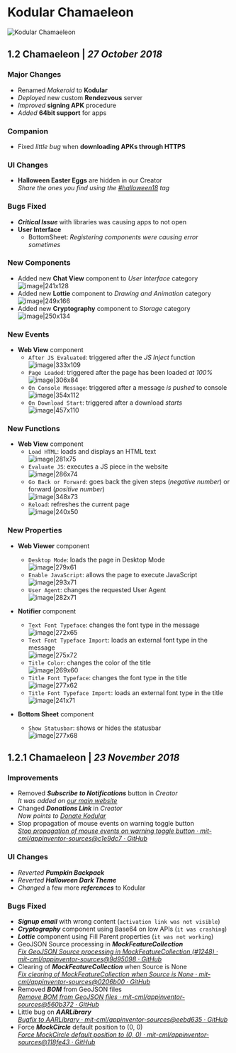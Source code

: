 # Kodular Chamaeleon

![Kodular Chamaeleon](//assets.kodular.io/images/creator/versions/chamaeleon.png)

## 1.2 Chamaeleon   \|   _27 October 2018_

### Major Changes

- Renamed _Makeroid_ to **Kodular**
- _Deployed_ new custom **Rendezvous** server
- _Improved_ **signing APK** procedure
- _Added_ **64bit support** for apps

### Companion

- Fixed _little bug_ when **downloading APKs through HTTPS**

### UI Changes

- **Halloween Easter Eggs** are hidden in our Creator  
  _Share the ones you find using the [#halloween18](https://community.kodular.io/tags/halloween18) tag_  

### Bugs Fixed

- **_Critical Issue_** with libraries was causing apps to not open
- **User Interface**
	- BottomSheet: _Registering components were causing error sometimes_

### New Components

- Added new **Chat View** component to _User Interface_ category  
	![image|241x128](https://kodular-community.s3.dualstack.eu-west-1.amazonaws.com/original/2X/f/f91a33fb718e72ea13bf7279cc5816c97338eb8f.png)
- Added new **Lottie** component to _Drawing and Animation_ category  
	![image|249x166](https://kodular-community.s3.dualstack.eu-west-1.amazonaws.com/original/2X/5/5d2d608dd60e1b1afbf8387aec181f980d121c82.png)
- Added new **Cryptography** component to _Storage_ category  
	![image|250x134](https://kodular-community.s3.dualstack.eu-west-1.amazonaws.com/original/2X/0/0b15f0e7dadf742f2545f6cb2d9ae256c6a5fc6c.png)

### New Events

- **Web View** component
	- `After JS Evaluated`: triggered after the _JS Inject_ function  
		![image|333x109](https://kodular-community.s3.dualstack.eu-west-1.amazonaws.com/original/2X/a/a02dc885521723d55d4308a743b3334506150486.png)
	- `Page Loaded`: triggered after the page has been loaded _at 100%_  
		![image|306x84](https://kodular-community.s3.dualstack.eu-west-1.amazonaws.com/original/2X/b/ba78ac720c76fb1ed2db673432c9310258efddab.png)
  	- `On Console Message`: triggered after a message _is pushed_ to console  
		![image|354x112](https://kodular-community.s3.dualstack.eu-west-1.amazonaws.com/original/2X/c/c2785d28b860ab20585c00ae792103c7e3f71403.png)
  	- `On Download Start`: triggered after a download _starts_  
		![image|457x110](https://kodular-community.s3.dualstack.eu-west-1.amazonaws.com/original/2X/0/0edbaef5ad2c35813998895ddd2ffbea921b7c2f.png)


### New Functions

- **Web View** component
	- `Load HTML`: loads and displays an HTML text  
		![image|281x75](https://kodular-community.s3.dualstack.eu-west-1.amazonaws.com/original/2X/0/05a8e6e8286d3a61930e183ac7b6dfd6fe621700.png)
	- `Evaluate JS`: executes a JS piece in the website  
		![image|286x74](https://kodular-community.s3.dualstack.eu-west-1.amazonaws.com/original/2X/2/2fb51e32014d3eb8cce900fb469d411802a90f17.png)
	- `Go Back or Forward`: goes back the given steps (_negative number_) or forward (_positive number_)  
		![image|348x73](https://kodular-community.s3.dualstack.eu-west-1.amazonaws.com/original/2X/7/7fffa43ecf35e0a10e940f395e017d565adf5fd1.png)
	- `Reload`: refreshes the current page  
		![image|240x50](https://kodular-community.s3.dualstack.eu-west-1.amazonaws.com/original/2X/5/574eb27c479c7ab507ce9f2b96b02015917dd34c.png)

### New Properties

- **Web Viewer** component
	- `Desktop Mode`: loads the page in Desktop Mode  
		![image|279x61](https://kodular-community.s3.dualstack.eu-west-1.amazonaws.com/original/2X/5/54cb6cbe50692accbce40d9e6c7e1463657285c1.png)
	- `Enable JavaScript`: allows the page to execute JavaScript  
		![image|293x71](https://kodular-community.s3.dualstack.eu-west-1.amazonaws.com/original/2X/6/61fbfd2096492ea780e6259d255867577c8fcfbd.png)
	- `User Agent`: changes the requested User Agent  
		![image|282x71](https://kodular-community.s3.dualstack.eu-west-1.amazonaws.com/original/2X/8/8dd5f9c7d7a6b83ccb0b14eabbc810dc04a9e94c.png)  

- **Notifier** component
	- `Text Font Typeface`: changes the font type in the message  
		![image|272x65](https://kodular-community.s3.dualstack.eu-west-1.amazonaws.com/original/2X/4/42c9c966a8f755a703f8a31a4772abc4b95d2db8.png)
	- `Text Font Typeface Import`: loads an external font type in the message  
		![image|275x72](https://kodular-community.s3.dualstack.eu-west-1.amazonaws.com/original/2X/a/ad8d6b7e385701d561949ebdee36af953b053314.png)
	- `Title Color`: changes the color of the title  
		![image|269x60](https://kodular-community.s3.dualstack.eu-west-1.amazonaws.com/original/2X/8/88481643b5e99f3e1d208c38ce2688519e11a6a2.png)
	- `Title Font Typeface`: changes the font type in the title  
		![image|277x62](https://kodular-community.s3.dualstack.eu-west-1.amazonaws.com/original/2X/f/f1ad1162cf1dfc09153b8c0019b4674017eeb9da.png)
	- `Title Font Typeface Import`: loads an external font type in the title  
		![image|241x71](https://kodular-community.s3.dualstack.eu-west-1.amazonaws.com/original/2X/6/61f008bfd75ca53356abd1f8f35ad000c7cf9e3f.png)

- **Bottom Sheet** component
	- `Show Statusbar`: shows or hides the statusbar  
		![image|277x68](https://kodular-community.s3.dualstack.eu-west-1.amazonaws.com/original/2X/e/ec1ec3e961fda565179256794eab3f8370e42c9b.png)

## 1.2.1 Chamaeleon   \|   _23 November 2018_

### Improvements

- Removed **_Subscribe to Notifications_** button in _Creator_  
	_It was added on [our main website](https://www.kodular.io)_
- Changed **_Donations Link_** in _Creator_  
	_Now points to [Donate Kodular](https://www.kodular.io/donate)_
- Stop propagation of mouse events on warning toggle button  
	_[Stop propagation of mouse events on warning toggle button · mit-cml/appinventor-sources@c1e9dc7 · GitHub](https://github.com/mit-cml/appinventor-sources/commit/c1e9dc7e38600eb702373cf3d78c896508a9eb98)_

### UI Changes

- _Reverted_ **_Pumpkin Backpack_**
- _Reverted_ **_Halloween Dark Theme_**
- _Changed_ a few more **_references_** to Kodular

### Bugs Fixed

- **_Signup email_** with wrong content (`activation link was not visible`)
- **_Cryptography_** component using Base64 on low APIs (`it was crashing`)
- **_Lottie_** component using Fill Parent properties (`it was not working`)
- GeoJSON Source processing in **_MockFeatureCollection_**  
	_[Fix GeoJSON Source processing in MockFeatureCollection (#1248) · mit-cml/appinventor-sources@9d95098 · GitHub](https://github.com/mit-cml/appinventor-sources/commit/9d95098654ff5d6e02dfb462a7dd125163d0e277)_
- Clearing of **_MockFeatureCollection_** when Source is None  
	_[Fix clearing of MockFeatureCollection when Source is None · mit-cml/appinventor-sources@0206b00 · GitHub](https://github.com/mit-cml/appinventor-sources/commit/0206b0064affe0fe692cb5b2c7183f5befc2ef0b)_
- Removed **_BOM_** from GeoJSON files  
	_[Remove BOM from GeoJSON files · mit-cml/appinventor-sources@560b372 · GitHub](https://github.com/mit-cml/appinventor-sources/commit/560b3724a6c86bd2a5f678dfc270d9a185b0ed2f)_
- Little bug on **_AARLibrary_**  
	_[Bugfix to AARLibrary · mit-cml/appinventor-sources@eebd635 · GitHub](https://github.com/mit-cml/appinventor-sources/commit/eebd635fd6c331955ac86c4ea2e7f9f1080726ae)_
- Force **_MockCircle_** default position to (0, 0)  
	_[Force MockCircle default position to (0, 0) · mit-cml/appinventor-sources@118fe43 · GitHub](https://github.com/mit-cml/appinventor-sources/commit/118fe43072288ed62dffda1339f58f758694b199)_
